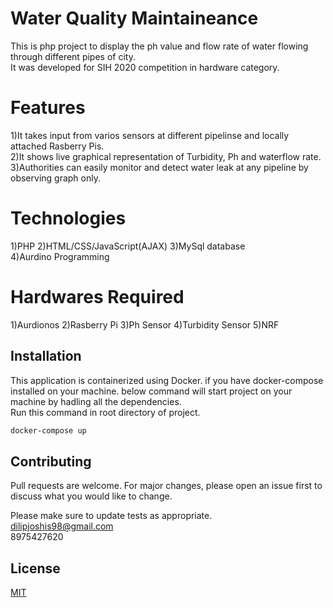 # Water Quality Maintaineance

This is php project to display the ph value and flow rate of water flowing through different pipes of city.   
It was developed for SIH 2020 competition in hardware category.  

# Features

1)It takes input from varios sensors at different pipelinse and locally attached Rasberry Pis.  
2)It shows live graphical representation of Turbidity, Ph and waterflow rate.  
3)Authorities can easily monitor and detect water leak at any pipeline by observing graph only.  

# Technologies

1)PHP 
2)HTML/CSS/JavaScript(AJAX)
3)MySql database  
4)Aurdino Programming

# Hardwares Required

1)Aurdionos
2)Rasberry Pi
3)Ph Sensor
4)Turbidity Sensor
5)NRF

## Installation

This application is containerized using Docker.
if you have docker-compose installed on your machine. below command will start project on your machine by hadling all the dependencies.  
Run this command in root directory of project.

```bash
docker-compose up
```
## Contributing
Pull requests are welcome. For major changes, please open an issue first to discuss what you would like to change.

Please make sure to update tests as appropriate.  
dilipjoshis98@gmail.com  
8975427620  

## License
[MIT](https://choosealicense.com/licenses/mit/)